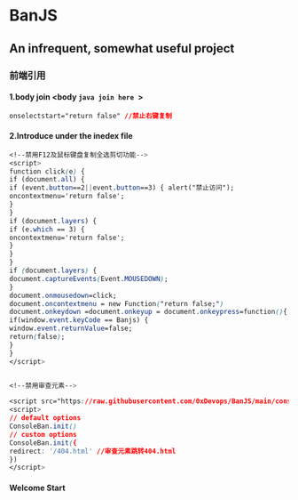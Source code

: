 # BanJS

## An infrequent, somewhat useful project

### 前端引用

#### 1.body join <body ```java join here ```>
```css
onselectstart="return false" //禁止右键复制
 ```

#### 2.Introduce under the inedex file

```css
<!--禁用F12及鼠标键盘复制全选剪切功能-->
<script>
function click(e) {
if (document.all) {
if (event.button==2||event.button==3) { alert("禁止访问");
oncontextmenu='return false';
}
}
if (document.layers) {
if (e.which == 3) {
oncontextmenu='return false';
}
}
}
if (document.layers) {
document.captureEvents(Event.MOUSEDOWN);
}
document.onmousedown=click;
document.oncontextmenu = new Function("return false;")
document.onkeydown =document.onkeyup = document.onkeypress=function(){ 
if(window.event.keyCode == Banjs) { 
window.event.returnValue=false;
return(false); 
} 
}
</script>


<!--禁用审查元素-->

<script src="https://raw.githubusercontent.com/0xDevops/BanJS/main/console-ban.min.js"></script> 
<script>
// default options
ConsoleBan.init()
// custom options
ConsoleBan.init({
redirect: '/404.html' //审查元素跳转404.html
})
</script>
```

#### Welcome Start
